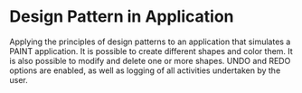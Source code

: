 # Design Pattern in Application

Applying the principles of design patterns to 
an application that simulates a PAINT application.
It is possible to create different shapes and color them.
It is also possible to modify and delete one or more shapes. 
UNDO and REDO options are enabled,
as well as logging of all activities undertaken by the user.
